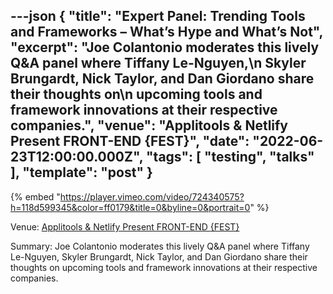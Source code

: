 ---json
{
  "title": "Expert Panel: Trending Tools and Frameworks – What’s Hype and What’s Not",
  "excerpt": "Joe Colantonio moderates this lively Q&A panel where Tiffany Le-Nguyen,\n  Skyler Brungardt, Nick Taylor, and Dan Giordano share their thoughts on\n  upcoming tools and framework innovations at their respective companies.",
  "venue": "Applitools & Netlify Present FRONT-END <TEST>{FEST}",
  "date": "2022-06-23T12:00:00.000Z",
  "tags": [
    "testing",
    "talks"
  ],
  "template": "post"
}
---

{% embed "https://player.vimeo.com/video/724340575?h=118d599345&color=ff0179&title=0&byline=0&portrait=0" %}
      <p><span class="weight-bold">Venue:</span> <a href="https://applitools.com/on-demand-videos/front-end-test-fest-june-2022/">Applitools & Netlify Present FRONT-END <TEST>{FEST}</a></p>
      <span class="weight-bold">Summary:</span> Joe Colantonio moderates this lively Q&A panel where Tiffany Le-Nguyen,
  Skyler Brungardt, Nick Taylor, and Dan Giordano share their thoughts on
  upcoming tools and framework innovations at their respective companies.</p>
